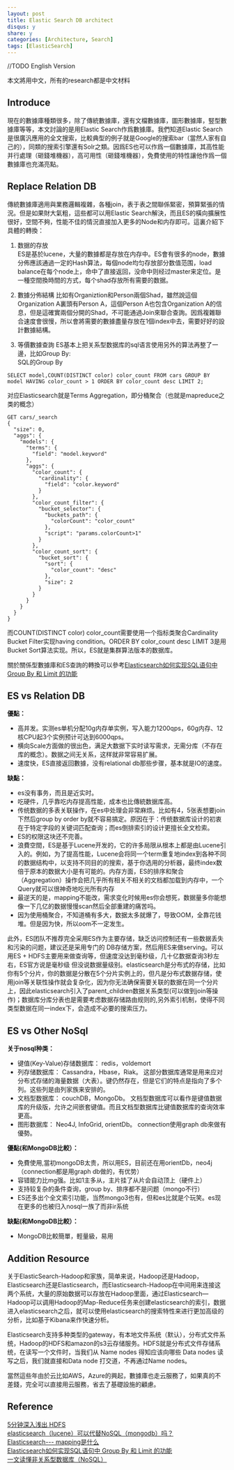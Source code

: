 ```yaml
---
layout: post
title: Elastic Search DB architect
disqus: y
share: y
categories: [Architecture, Search]
tags: [ElasticSearch]
---
```


//TODO English Version

本文將用中文，所有的research都是中文材料  

Introduce
---------
現在的數據庫種類很多，除了傳統數據庫，還有文檔數據庫，圖形數據庫，竪型數據庫等等，本文討論的是用Elastic Search作爲數據庫。我們知道Elastic Search是很廣汎應用的全文搜索，比較典型的例子就是Google的搜索bar（當然人家有自己的），同類的搜索引擎還有Solr之類。因爲ES也可以作爲一個數據庫，其高性能并行處理（砸錢堆機器），高可用性（砸錢堆機器），免費使用的特性讓他作爲一個數據庫也充滿亮點。

Replace Relation DB
-------------------
傳統數據庫適用與業務邏輯複雜，各種join，表于表之間聯係緊密，預算緊張的情況。但是如果財大氣粗，這些都可以用Elastic Search解決，而且ES的橫向擴展性很好，空間不夠，性能不佳的情況直接加入更多的Node和内存即可。這裏介紹下具體的轉換：

1. 数据的存放  
ES是基於lucene，大量的數據都是存放在内存中。ES會有很多的node，數據分佈應該通過一定的Hash算法，每個node均匀存放部分数值范围，load balance在每个node上，命中了直接返回，没命中则经过master来定位。是一種空間換時間的方式，每个shad存放所有需要的数据。

2. 數據分佈結構
比如有Organiztion和Person兩個Shad，雖然說這個Organization A裏頭有Person A，這個Person A也包含Organization A的信息，但是這確實兩個分開的Shad，不可能通過Join來聯合查詢。因爲複雜聯合速度會很慢，所以會將需要的數據盡量存放在1個index中去，需要好好的設計數據結構。

3. 等價數據查詢
ES基本上把关系型数据库的sql语言使用另外的算法再整了一邊，比如Group By:  
SQL的Group By
```
SELECT model,COUNT(DISTINCT color) color_count FROM cars GROUP BY model HAVING color_count > 1 ORDER BY color_count desc LIMIT 2;
```
对应Elasticsearch就是Terms Aggregation，即分桶聚合（也就是mapreduce之类的概念）
```
GET cars/_search
{
  "size": 0,
  "aggs": {
    "models": {
      "terms": {
        "field": "model.keyword"
      },
      "aggs": {
        "color_count": {
          "cardinality": {
            "field": "color.keyword"
          }
        },
        "color_count_filter": {
          "bucket_selector": {
            "buckets_path": {
              "colorCount": "color_count"
            },
            "script": "params.colorCount>1"
          }
        },
        "color_count_sort": {
          "bucket_sort": {
            "sort": {
              "color_count": "desc"
            },
            "size": 2
          }
        }
      }
    }
  }
}
```
而COUNT(DISTINCT color) color_count需要使用一个指标类聚合Cardinality Bucket Filter实现having condition。ORDER BY color_count desc LIMIT 3是用Bucket Sort算法实现。所以，ES就是集群算法版本的数据库。 
 
關於關係型數據庫和ES查詢的轉換可以參考[Elasticsearch如何实现SQL语句中 Group By 和 Limit 的功能](https://segmentfault.com/a/1190000014946753)

ES vs Relation DB
-----------------
__優點：__  
* 高并发。实测es单机分配10g内存单实例，写入能力1200qps，60g内存、12核CPU起3个实例预计可达到6000qps。 
* 横向Scale方面做的很出色，满足大数据下实时读写需求，无需分库（不存在库的概念）。数据之间无关系，这样就非常容易扩展。
* 速度快，ES直接返回數據，没有relational db那些步骤，基本就是IO的速度。

__缺點：__  
* es没有事务，而且是近实时。
* 吃硬件，几乎靠吃内存提高性能，成本也比傳統数据库高。
* 传统数据的多表关联操作，在es中处理会非常麻烦。比如有4，5张表想要join下然后group by order by就不容易搞定。原因在于：传统数据库设计的初衷在于特定字段的关键词匹配查询；而es倒排索引的设计更擅长全文检索。
* ES的权限这块还不完善。
* 浪費空間，ES是基于Lucene开发的，它的许多局限从根本上都是由Lucene引入的。例如，为了提高性能，Lucene会将同一个term重复地index到各种不同的数据结构中，以支持不同目的的搜索，基于你选用的分析器，最终index数倍于原本的数据大小是有可能的。内存方面，ES的排序和聚合（Aggregation）操作会把几乎所有相关不相关的文档都加载到内存中，一个Query就可以很神奇地吃光所有内存
* 最逆天的是，mapping不能改，需求变化时候用es你会想死，数据量多你能想像一下几亿的数据慢慢scan然后全部重建的痛苦吗。
* 因为使用桶聚合，不知道桶有多大，数据太多就爆了，导致OOM，全靠花钱堆。但是因为快，所以oom不一定发生。  

此外，ES团队不推荐完全采用ES作为主要存储，缺乏访问控制还有一些数据丢失和污染的问题，建议还是采用专门的 DB存储方案，然后用ES来做serving。可以用ES + HDFS主要用来做查询等，但速度没达到毫秒级，几十亿数据查询3秒左右，ES官方说是毫秒级 但没说数据量级别。elasticsearch是分布式的存储，比如你有5个分片，你的数据是分散在5个分片实例上的，但凡是分布式数据存储，使用join等关联性操作就会复杂化，因为你无法确保需要关联的数据在同一个分片上，因此elasticsearch引入了parent_children数据关系类型(可以做到join等操作)；数据库分库分表也是需要考虑数据存储路由规则的,另外索引机制，使得不同类型数据在同一index下，会造成不必要的搜索压力。

ES vs Other NoSql
-----------------

__关于nosql种类：__    
* 键值(Key-Value)存储数据库： redis，voldemort
* 列存储数据库： Cassandra，Hbase，Riak。 这部分数据库通常是用来应对分布式存储的海量数据（大表）。键仍然存在，但是它们的特点是指向了多个列。这些列是由列家族来安排的。
* 文档型数据库： couchDB，MongoDb。 文档型数据库可以看作是键值数据库的升级版，允许之间嵌套键值。而且文档型数据库比键值数据库的查询效率更高。
* 图形数据库： Neo4J, InfoGrid, orientDb。 connection使用graph db來做有優勢。

__優點(和MongoDB比較）：__    
* 免費使用,當初mongoDB太贵，所以用ES，目前还在用orientDb，neo4j（connection都是用graph db做的，有优势）
* 容错能力比mg强。比如1主多从，主片挂了从片会自动顶上（硬件上）
* 支持较复杂的条件查询，group by、排序都不是问题（mongo不行）
* ES还多出个全文索引功能，当然mongo3也有，但和es比就是个玩笑。es现在更多的也被归入nosql一族了而非ir系统

__缺點(和MongoDB比較）：__  
* MongoDB比較簡單，輕量級，易用


Addition Resource
-----------------
关于ElasticSearch-Hadoop和家族，简单来说，Hadoop还是Hadoop，Elasticsearch还是Elasticsearch，而Elasticsearch-Hadoop在中间用来连接这两个系统，大量的原始数据可以存放在Hadoop里面，通过Elasticsearch—Hadoop可以调用Hadoop的Map-Reduce任务来创建elasticsearch的索引，数据进入elasticsearch之后，就可以使用elasticsearch的搜索特性来进行更加高级的分析，比如基于Kibana来作快速分析。

Elasticsearch支持多种类型的gateway，有本地文件系统（默认），分布式文件系统，Hadoop的HDFS和amazon的s3云存储服务。HDFS就是分布式文件存储系统，在读写一个文件时，当我们从 Name nodes 得知应该向哪些 Data nodes 读写之后，我们就直接和Data node 打交道，不再通过Name nodes。

當然這些年由於云比如AWS，Azure的興起，數據庫也走云服務了，如果真的不差錢，完全可以直接用云服務，省去了基礎設施的顧慮。

Reference
---------
[5分钟深入浅出 HDFS](https://zhuanlan.zhihu.com/p/20267586)  
[elasticsearch（lucene）可以代替NoSQL（mongodb）吗？](https://www.zhihu.com/question/25535889)  
[Elasticsearch--- mapping是什么](https://www.jianshu.com/p/7cf6af033823)  
[Elasticsearch如何实现SQL语句中 Group By 和 Limit 的功能](https://segmentfault.com/a/1190000014946753)  
[一文读懂非关系型数据库（NoSQL）](https://www.jianshu.com/p/2d2a951fe0df)  